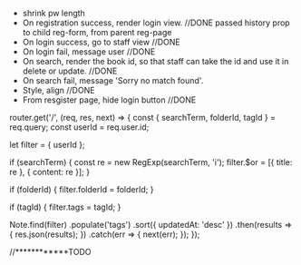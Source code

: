 * shrink pw length
* On registration success, render login view. //DONE passed history prop to child reg-form, from parent reg-page 
* On login success, go to staff view //DONE
* On login fail, message user  //DONE
* On search, render the book id, so that staff can take the id and use it in delete or update. //DONE
* On search fail, message 'Sorry no match found'.
* Style, align //DONE
* From resgister page, hide login button //DONE






router.get('/', (req, res, next) => {
  const { searchTerm, folderId, tagId } = req.query;
  const userId = req.user.id;

  let filter = { userId };

  if (searchTerm) {
    const re = new RegExp(searchTerm, 'i');
    filter.$or = [{ title: re }, { content: re }];
  }

  if (folderId) {
    filter.folderId = folderId;
  }

  if (tagId) {
    filter.tags = tagId;
  }

  Note.find(filter)
    .populate('tags')
    .sort({ updatedAt: 'desc' })
    .then(results => {
      res.json(results);
    })
    .catch(err => {
      next(err);
    });
});


//************TODO

  